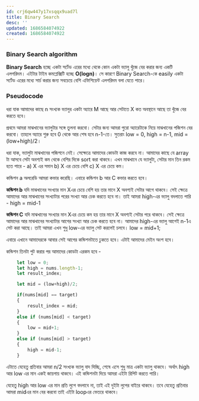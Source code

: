 ```yaml
---
id: crj6qw447y17xsqqx9uad7l
title: Binary Search
desc: ''
updated: 1686584074922
created: 1686584074922
---
```

### Binary Search algorithm
**Binary Search** হচ্ছে একটা সর্টেড এরের মধ্যে থেকে কোন একটা ভ্যালু খুঁজে বের করার জন্য একটি এলগরিদম। এইটার টাইম কমপ্লেক্সিটি হচ্ছে **O(logn)**। সে কারণে Binary Search-কে easily একটা সর্টেড এরের মধ্যে সার্চ করার জন্য সবচেয়ে বেশি এফিশিয়েন্ট এলগরিদম বলা যেতে পারে।

### Pseudocode
ধরা যাক আমাদের কাছে n সংখ্যক ভ্যালুর একটা অ্যারে M আছে আর সেটাতে X কত অবস্থানে আছে তা খুঁজে বের করতে হবে।

প্রথমে আমরা মাঝখানের ভ্যালুটার সঙ্গে তুলনা করবো। সেটার জন্য আমরা পুরো অ্যারেটাকে নিয়ে মাঝখানের পজিশন বের করবো। 
তাহলে অ্যারে শুরু হবে 0 থেকে আর শেষ হবে n-1-তে।
সুতরাং low = 0, high = n-1, mid = (low+high)/2। 

ধরা যাক, ভ্যালুটা মাঝখানের পজিশনে নেই। সেক্ষেত্রে আমাদের কোডটা কাজ করবে না। আমাদের কাছে যে array টা আসবে সেটা অবশ্যই কম থেকে বেশির দিকে sort করা থাকবে। এখন মাঝখানে যে ভ্যালুটা, সেটার মান তিন রকম হতে পারে - 
a) X এর সমান
b) X এর চেয়ে বেশি 
c) X এর চেয়ে কম।

কন্ডিশন a অলরেডি আমরা কভার করেছি। এবারে কন্ডিশন b আর C কভার করতে হবে। 

**কন্ডিশন b**
যদি মাঝখানের সংখ্যার মান Xএর চেয়ে বেশি হয় তার মানে X অবশ্যই সেটার আগে থাকবে। সেই ক্ষেত্রে আমাদের আর মাঝখানের সংখ্যাটার পরের সংখ্যা আর চেক করতে হবে না। তাই আমরা high-এর ভ্যালু বদলাতে পারি -
high = mid-1

**কন্ডিশন C**
যদি মাঝখানের সংখ্যার মান Xএর চেয়ে কম হয় তার মানে X অবশ্যই সেটার পরে থাকবে। সেই ক্ষেত্রে আমাদের আর মাঝখানের সংখ্যাটার আগের সংখ্যা আর চেক করতে হবে না। আমাদের high-এর ভ্যালু আগেই n-1এ সেট করা আছে।
তাই আমরা এখন শুধু low-এর ভ্যালু সেট করলেই চলবে।
low = mid+1;

এবারে এখানে আমাদেরকে আবার সেই আগের কন্ডিশনটাতে ঢুকতে হবে। এটাই আমাদের মেইন অংশ হবে। 

কন্ডিশন তিনটা পুট করার পর আমাদের কোডটা এরকম হবে - 
```js
    let low = 0;
    let high = nums.length-1;
    let result_index;

    let mid = (low+high)/2;

    if(nums[mid] == target)
    {
        result_index = mid;
    }
    else if (nums[mid] < target)
    {
        low = mid+1;
    }
    else if (nums[mid] > target)
    {
        high = mid-1;
    }
```

এটাতে যেহেতু প্রতিবার আমরা n/2 সংখ্যক ভ্যালু বাদ দিচ্ছি, শেষে এসে শুধু মাত্র একটা ভ্যালু থাকবে। অর্থাৎ high আর low এর মান একই জায়গায় থাকবে। এই কন্ডিশনটা দিয়ে আমরা এইটা রিপিট করতে পারি। 

যেহেতু high আর low এর মান প্রতি লুপে বদলাবে না, তাই এই দুইটা লুপের বাইরে থাকবে। তবে যেহেতু প্রতিবার আমরা midএর মান বের করবো তাই এইটা loopএর ভেতরে থাকবে।

